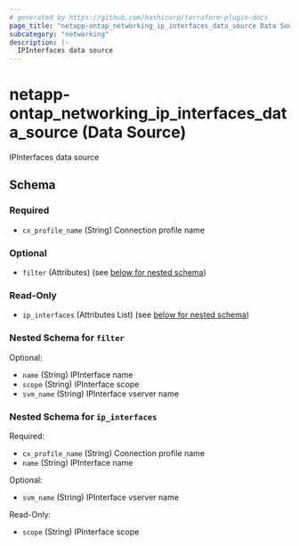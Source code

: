 ```yaml
---
# generated by https://github.com/hashicorp/terraform-plugin-docs
page_title: "netapp-ontap_networking_ip_interfaces_data_source Data Source - terraform-provider-netapp-ontap"
subcategory: "networking"
description: |-
  IPInterfaces data source
---
```


# netapp-ontap_networking_ip_interfaces_data_source (Data Source)

IPInterfaces data source



<!-- schema generated by tfplugindocs -->
## Schema

### Required

- `cx_profile_name` (String) Connection profile name

### Optional

- `filter` (Attributes) (see [below for nested schema](#nestedatt--filter))

### Read-Only

- `ip_interfaces` (Attributes List) (see [below for nested schema](#nestedatt--ip_interfaces))

<a id="nestedatt--filter"></a>
### Nested Schema for `filter`

Optional:

- `name` (String) IPInterface name
- `scope` (String) IPInterface scope
- `svm_name` (String) IPInterface vserver name


<a id="nestedatt--ip_interfaces"></a>
### Nested Schema for `ip_interfaces`

Required:

- `cx_profile_name` (String) Connection profile name
- `name` (String) IPInterface name

Optional:

- `svm_name` (String) IPInterface vserver name

Read-Only:

- `scope` (String) IPInterface scope


